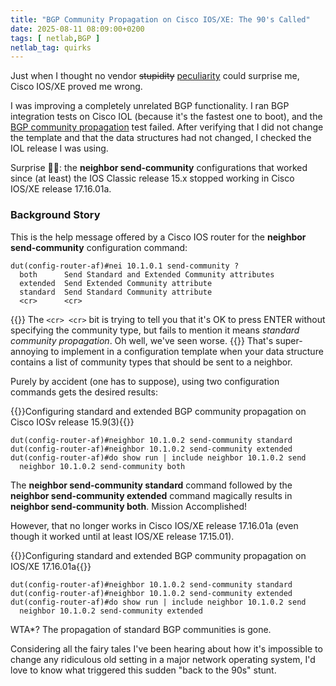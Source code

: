 ```yaml
---
title: "BGP Community Propagation on Cisco IOS/XE: The 90's Called"
date: 2025-08-11 08:09:00+0200
tags: [ netlab,BGP ]
netlab_tag: quirks
---
```

Just when I thought no vendor ~~stupidity~~ [peculiarity](https://blog.ipspace.net/tag/netlab/#quirks) could surprise me,  Cisco IOS/XE proved me wrong.

I was improving a completely unrelated BGP functionality. I ran BGP integration tests on Cisco IOL (because it's the fastest one to boot), and the [BGP community propagation](https://github.com/ipspace/netlab/blob/dev/tests/integration/bgp/05-community.yml) test failed. After verifying that I did not change the template and that the data structures had not changed, I checked the IOL release I was using.

Surprise 🎉🎉: the **neighbor send-community** configurations that worked since (at least) the IOS Classic release 15.x stopped working in Cisco IOS/XE release 17.16.01a.
<!--more-->
### Background Story

This is the help message offered by a Cisco IOS router for the **neighbor send-community** configuration command:

```
dut(config-router-af)#nei 10.1.0.1 send-community ?
  both      Send Standard and Extended Community attributes
  extended  Send Extended Community attribute
  standard  Send Standard Community attribute
  <cr>      <cr>

```

{{<note>}}
The `<cr> <cr>` bit is trying to tell you that it's OK to press ENTER without specifying the community type, but fails to mention it means *standard community propagation*. Oh well, we've seen worse.
{{</note>}}
That's super-annoying to implement in a configuration template when your data structure contains a list of community types that should be sent to a neighbor.

Purely by accident (one has to suppose), using two configuration commands gets the desired results:

{{<cc>}}Configuring standard and extended BGP community propagation on Cisco IOSv release 15.9(3){{</cc>}}
```
dut(config-router-af)#neighbor 10.1.0.2 send-community standard
dut(config-router-af)#neighbor 10.1.0.2 send-community extended
dut(config-router-af)#do show run | include neighbor 10.1.0.2 send
  neighbor 10.1.0.2 send-community both
```

The **neighbor send-community standard** command followed by the **neighbor send-community extended** command magically results in **neighbor send-community both**. Mission Accomplished!

However, that no longer works in Cisco IOS/XE release 17.16.01a (even though it worked until at least IOS/XE release 17.15.01).

{{<cc>}}Configuring standard and extended BGP community propagation on IOS/XE 17.16.01a{{</cc>}}
```
dut(config-router-af)#neighbor 10.1.0.2 send-community standard
dut(config-router-af)#neighbor 10.1.0.2 send-community extended
dut(config-router-af)#do show run | include neighbor 10.1.0.2 send
  neighbor 10.1.0.2 send-community extended
```

WTA*? The propagation of standard BGP communities is gone.

Considering all the fairy tales I've been hearing about how it's impossible to change any ridiculous old setting in a major network operating system, I'd love to know what triggered this sudden "back to the 90s" stunt.
